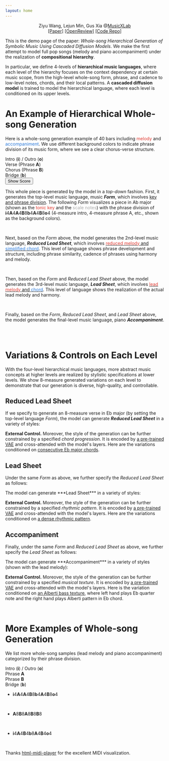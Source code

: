 ```yaml
---
layout: home
---
```


<head>
    <link rel="stylesheet" href="styles.css">
</head>

<p style="text-align: center;">
    Ziyu Wang, Lejun Min, Gus Xia @<a href="http://www.musicxlab.com/">MusicXLab</a>
    <br>
    <a href="https://arxiv.org/abs/2405.09901">[Paper]</a> <a href="https://openreview.net/forum?id=sn7CYWyavh">[OpenReview]</a> <a href="https://github.com/ZZWaang/whole-song-gen">[Code Repo]</a>
</p>

This is the demo page of the paper: _Whole-song Hierarchical Generation of Symbolic Music Using Cascaded Diffusion Models_. We make the first attempt to model full pop songs (melody and piano accompaniment) under the realization of **compositional hierarchy**.

In particular, we define 4-levels of **hierarchical music languages**, where each level of the hierarchy focuses on the context dependency at certain music scope, from the high-level whole-song form, phrase, and cadence to low-level notes, chords, and their local patterns. A **cascaded diffusion model** is trained to model the hierarchical language, where each level is conditioned on its upper levels.
<br>

# An Example of Hierarchical Whole-song Generation

Here is a whole-song generation example of 40 bars including <font color="#e03c34">melody</font> and <font color="#2B7ADB">accompaniment</font>. We use different background colors to indicate phrase division of its music form, where we see a clear chorus-verse structure.

 <!-- Color Legend -->
<div class="legend">
  <div class="legend-item">
    <div class="color-box" style="background-color: #efefef;"></div>
    <span>Intro (<b>i</b>) / Outro (<b>o</b>)</span>
  </div>
  <div class="legend-item">
    <div class="color-box" style="background-color: #faf5eb;"></div>
    <span>Verse (Phrase <b>A</b>)</span>
  </div>
  <div class="legend-item">
    <div class="color-box" style="background-color: #faedf7;"></div>
    <span>Chorus (Phrase <b>B</b>)</span>
  </div>
  <div class="legend-item">
    <div class="color-box" style="background-color: #ebeffa;"></div>
    <span>Bridge (<b>b</b>)</span>
  </div>
</div>

<section class="vis type1">
    <midi-player src="/media/fig2_melacc.mid" sound-font visualizer="#Vis-fig2-melacc"> </midi-player>
    <midi-visualizer src="/media/fig2_melacc.mid" type="piano-roll" id="Vis-fig2-melacc"> </midi-visualizer>
</section>

<div class="center-stuff">
<button id="toggleButton" class="btn">Show Score</button>
</div>
<div class="center-stuff">
<img id="unfoldImage" src="/img/score_annotation.jpeg" style="display: none; width: 90%; margin-bottom: 30px">
</div>

<script>
    const toggleButton = document.getElementById('toggleButton');
    const unfoldImage = document.getElementById('unfoldImage');

    toggleButton.addEventListener('click', function () {
        if (unfoldImage.style.display === 'none' || unfoldImage.style.display === '') {
            unfoldImage.style.display = 'block';
            toggleButton.textContent = "Hide Score"
        } else {
            unfoldImage.style.display = 'none';
            toggleButton.textContent = "Show Score"
        }
    });
</script>

This whole piece is generated by the model in a *top-down* fashion. First, it generates the top-level music language, music **_Form_**, which involves <ins>key and phrase division</ins>. The following _Form_ visualizes a piece in Ab major (shown as the <font color="#e03c34">tonic key</font> and the <font color="#aaa">scale notes</font>) with the phrase division of **i**4**A**4**A**4**B**8**b**4**A**4**B**8**o**4 (4-measure intro, 4-measure phrase A, etc., shown as the background colors).

<section class="type1 alone form">
    <!-- <midi-player src="/media/fig2_form.mid" sound-font visualizer="#Vis-fig2-form"> </midi-player> -->
    <midi-visualizer src="/media/fig2_form.mid" type="piano-roll" id="Vis-fig2-form"> </midi-visualizer>
    <br>
</section>

Next, based on the _Form_ above, the model generates the 2nd-level music language, **_Reduced Lead Sheet_**, which involves <ins><font color="#e03c34">reduced melody</font> and <font color="#2B7ADB">simplified chord</font></ins>. This level of language shows phrase development and structure, including phrase similarity, cadence of phrases using harmony and melody.

<section class="vis type1">
    <midi-player src="/media/fig2_cp.mid" sound-font visualizer="#Vis-fig2-cp"> </midi-player>
    <midi-visualizer src="/media/fig2_cp.mid" type="piano-roll" id="Vis-fig2-cp"> </midi-visualizer>
    <br>
</section>

Then, based on the _Form_ and _Reduced Lead Sheet_ above, the model generates the 3rd-level music language, **_Lead Sheet_**, which involves <ins><font color="#e03c34">lead melody</font> and <font color="#2B7ADB">chord</font></ins>. This level of language shows the realization of the actual lead melody and harmony.

<section class="vis type1">
    <midi-player src="/media/fig2_melchd.mid" sound-font visualizer="#Vis-fig2-ls"> </midi-player>
    <midi-visualizer src="/media/fig2_melchd.mid" type="piano-roll" id="Vis-fig2-ls"> </midi-visualizer>
    <br>
</section>

Finally, based on the _Form_, _Reduced Lead Sheet_, and _Lead Sheet_ above, the model generates the final-level music language, piano **_Accompaniment_**.

<section class="vis acc type1">
    <midi-player src="/media/fig2_acc.mid" sound-font visualizer="#Vis-fig2-acc"> </midi-player>
    <midi-visualizer src="/media/fig2_acc.mid" type="piano-roll" id="Vis-fig2-acc"> </midi-visualizer>
    <br>
</section>
<br>

# Variations & Controls on Each Level

With the four-level hierarchical music languages, more abstract music concepts at higher levels are realized by stylistic specifications at lower levels. We show 8-measure generated variations on each level to demonstrate that our generation is diverse, high-quality, and controllable.

## Reduced Lead Sheet

If we specify to generate an 8-measure verse in Eb major (by setting the top-level language _Form_), the model can generate **_Reduced Lead Sheet_** in a variety of styles:

<section class="center-stuff alone">
    <!-- <img src="img/fig5_a.png"> -->
    <midi-player src="/media/fig5_a.mid" sound-font visualizer="#Vis-fig5-0"> </midi-player>
    <!-- <img src="img/fig5_b.png"> -->
    <midi-player src="/media/fig5_b.mid" sound-font visualizer="#Vis-fig5-0"> </midi-player>
    <!-- <img src="img/fig5_c.png"> -->
    <midi-player src="/media/fig5_c.mid" sound-font visualizer="#Vis-fig5-0"> </midi-player>
    <!-- <img src="img/fig5_d.png"> -->
    <midi-player src="/media/fig5_d.mid" sound-font visualizer="#Vis-fig5-0"> </midi-player>
    <!-- <img src="img/fig5_e.png"> -->
    <midi-player src="/media/fig5_e.mid" sound-font visualizer="#Vis-fig5-0"> </midi-player>
    <!-- <img src="img/fig5_f.png"> -->
    <midi-player src="/media/fig5_f.mid" sound-font visualizer="#Vis-fig5-0"> </midi-player>
    <midi-visualizer type="piano-roll" id="Vis-fig5-0"> </midi-visualizer>
</section>

**External Control.** Moreover, the style of the generation can be further constrained by a specified _chord progression_. It is encoded by <a href="https://arxiv.org/abs/2008.07122">a pre-trained VAE</a> and cross-attended with the model's layers. Here are the variations conditioned on <ins>consecutive Eb major chords</ins>.

<section class="center-stuff alone">
    <!-- <img src="img/fig5_g.png"> -->
    <midi-player src="/media/fig5_g.mid" sound-font visualizer="#Vis-fig5-1"> </midi-player>
    <!-- <img src="img/fig5_h.png"> -->
    <midi-player src="/media/fig5_h.mid" sound-font visualizer="#Vis-fig5-1"> </midi-player>
    <midi-visualizer type="piano-roll" id="Vis-fig5-1"> </midi-visualizer>
</section>

## Lead Sheet

Under the same _Form_ as above, we further specify the _Reduced Lead Sheet_ as follows:

<div class="center-stuff" id="fig6-a">
<section class="vis">
    <!-- <img src="img/fig6_a.png"> -->
    <midi-player src="/media/fig6_a.mid" sound-font visualizer="#Vis-fig6-a"> </midi-player>
    <midi-visualizer src="/media/fig6_a.mid" type="piano-roll" id="Vis-fig6-a"> </midi-visualizer>
</section>
</div>
The model can generate ***Lead Sheet*** in a variety of styles:
<section class="center-stuff alone">
    <midi-player src="/media/fig6_b.mid" sound-font visualizer="#Vis-fig6-0"> </midi-player>
    <midi-player src="/media/fig6_c.mid" sound-font visualizer="#Vis-fig6-0"> </midi-player>
    <midi-player src="/media/fig6_d.mid" sound-font visualizer="#Vis-fig6-0"> </midi-player>
    <midi-player src="/media/fig6_e.mid" sound-font visualizer="#Vis-fig6-0"> </midi-player>
    <midi-player src="/media/fig6_f.mid" sound-font visualizer="#Vis-fig6-0"> </midi-player>
    <midi-player src="/media/fig6_g.mid" sound-font visualizer="#Vis-fig6-0"> </midi-player>
    <midi-visualizer type="piano-roll" id="Vis-fig6-0"> </midi-visualizer>
</section>

**External Control.** Moreover, the style of the generation can be further constrained by a specified _rhythmic pattern_. It is encoded by <a href="https://arxiv.org/abs/1906.03626">a pre-trained VAE</a> and cross-attended with the model's layers. Here are the variations conditioned on <ins>a dense rhythmic pattern</ins>.

<section class="center-stuff alone">
    <midi-player src="/media/fig6_h.mid" sound-font visualizer="#Vis-fig6-1"> </midi-player>
    <midi-player src="/media/fig6_i.mid" sound-font visualizer="#Vis-fig6-1"> </midi-player>
    <midi-visualizer type="piano-roll" id="Vis-fig6-1"> </midi-visualizer>
</section>

## Accompaniment

Finally, under the same _Form_ and _Reduced Lead Sheet_ as above, we further specify the *Lead Sheet* as follows:

<div class="center-stuff">
<section class="vis">
    <!-- <img src="img/fig7_a.png"> -->
    <midi-player src="/media/fig7_a.mid" sound-font visualizer="#Vis-fig7-a"> </midi-player>
    <midi-visualizer src="/media/fig7_a.mid" type="piano-roll" id="Vis-fig7-a"> </midi-visualizer>
</section>
</div>
The model can generate ***Accompaniment*** in a variety of styles (shown with the lead melody):
<section class="center-stuff alone">
    <midi-player src="/media/fig7_b.mid" sound-font visualizer="#Vis-fig7-0"> </midi-player>
    <midi-player src="/media/fig7_c.mid" sound-font visualizer="#Vis-fig7-0"> </midi-player>
    <midi-player src="/media/fig7_d.mid" sound-font visualizer="#Vis-fig7-0"> </midi-player>
    <midi-visualizer type="piano-roll" id="Vis-fig7-0"> </midi-visualizer>
</section>

**External Control.** Moreover, the style of the generation can be further constrained by a specified _musical texture_. It is encoded by <a href="https://arxiv.org/abs/2008.07122">a pre-trained VAE</a> and cross-attended with the model's layers. Here is the variation conditioned on <ins>an Alberti bass texture</ins>, where left hand plays Eb quarter note and the right hand plays Alberti pattern in Eb chord.

<section class="center-stuff alone">
    <midi-player src="/media/fig7_e.mid" sound-font visualizer="#Vis-fig7-1"> </midi-player>
    <midi-visualizer type="piano-roll" id="Vis-fig7-1"> </midi-visualizer>
</section>
<br>

# More Examples of Whole-song Generation

We list more whole-song samples (lead melody and piano accompaniment) categorized by their phrase division.

 <!-- Color Legend -->
<div class="legend">
  <div class="legend-item">
    <div class="color-box" style="background-color: #efefef;"></div>
    <span>Intro (<b>i</b>) / Outro (<b>o</b>)</span>
  </div>
  <div class="legend-item">
    <div class="color-box" style="background-color: #faf5eb;"></div>
    <span>Phrase <b>A</b></span>
  </div>
  <div class="legend-item">
    <div class="color-box" style="background-color: #faedf7;"></div>
    <span>Phrase <b>B</b></span>
  </div>
  <div class="legend-item">
    <div class="color-box" style="background-color: #ebeffa;"></div>
    <span>Bridge (<b>b</b>)</span>
  </div>
</div>

- **i**4**A**4**A**4**B**8**b**4**A**4**B**8**o**4
<section class="vis type1">
    <midi-player src="/media/more1_0.mid" sound-font visualizer="#Vis-more1_0"> </midi-player>
    <midi-visualizer src="/media/more1_0.mid" type="piano-roll" id="Vis-more1_0"> </midi-visualizer>
    <midi-player src="/media/more1_1.mid" sound-font visualizer="#Vis-more1_1"> </midi-player>
    <midi-visualizer src="/media/more1_1.mid" type="piano-roll" id="Vis-more1_1"> </midi-visualizer>
    <br>
</section>

- **A**8**B**8**A**8**B**8**B**8
<section class="vis type2">
    <midi-player src="/media/more2_0.mid" sound-font visualizer="#Vis-more2_0"> </midi-player>
    <midi-visualizer src="/media/more2_0.mid" type="piano-roll" id="Vis-more2_0"> </midi-visualizer>
    <midi-player src="/media/more2_1.mid" sound-font visualizer="#Vis-more2_1"> </midi-player>
    <midi-visualizer src="/media/more2_1.mid" type="piano-roll" id="Vis-more2_1"> </midi-visualizer>
    <br>
</section>

- **i**4**A**4**B**4**b**8**A**4**B**4**o**4
<section class="vis type3">
    <midi-player src="/media/more3_0.mid" sound-font visualizer="#Vis-more3_0"> </midi-player>
    <midi-visualizer src="/media/more3_0.mid" type="piano-roll" id="Vis-more3_0"> </midi-visualizer>
    <midi-player src="/media/more3_1.mid" sound-font visualizer="#Vis-more3_1"> </midi-player>
    <midi-visualizer src="/media/more3_1.mid" type="piano-roll" id="Vis-more3_1"> </midi-visualizer>
</section>
<br>

<script
    src="https://cdn.jsdelivr.net/combine/npm/tone@14.7.58,npm/@magenta/music@1.23.1/es6/core.js,npm/focus-visible@5,npm/html-midi-player@1.5.0">
</script>
<script>
    pianorolls = document.querySelectorAll("midi-visualizer");
    for (let i = 0; i < pianorolls.length; i++) {
        pianorolls[i].config = {
            noteHeight: 5
        };
    }
</script>

Thanks <a href="https://cifkao.github.io/html-midi-player/">html-midi-player</a> for the excellent MIDI visualization.
